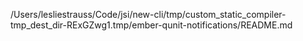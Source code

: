/Users/lesliestrauss/Code/jsi/new-cli/tmp/custom_static_compiler-tmp_dest_dir-RExGZwg1.tmp/ember-qunit-notifications/README.md